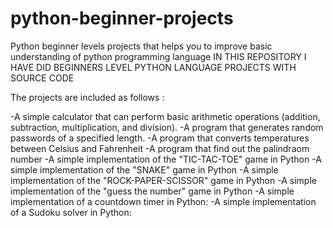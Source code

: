 # python-beginner-projects
Python beginner levels projects that helps you to improve basic understanding of python programming language
IN THIS REPOSITORY I HAVE DID BEGINNERS LEVEL PYTHON LANGUAGE PROJECTS WITH SOURCE CODE

The projects are included as follows :

-A simple calculator that can perform basic arithmetic operations (addition, subtraction, multiplication, and division).
-A program that generates random passwords of a specified length.
-A program that converts temperatures between Celsius and Fahrenheit
-A program that find out the palindraom number
-A simple implementation of the "TIC-TAC-TOE" game in Python
-A simple implementation of the "SNAKE" game in Python
-A simple implementation of the "ROCK-PAPER-SCISSOR" game in Python
-A simple implementation of the "guess the number" game in Python
-A simple implementation of a countdown timer in Python:
-A simple implementation of a Sudoku solver in Python:

